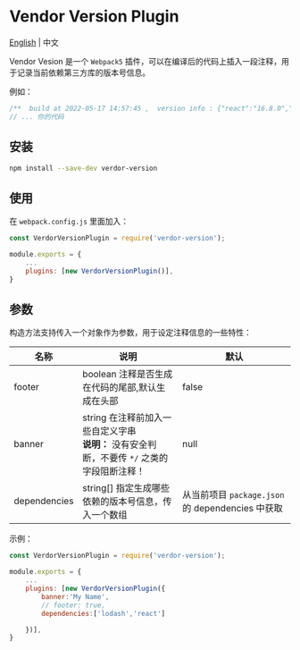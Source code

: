 # Vendor Version Plugin

[English](./README.md) | 中文

Vendor Vesion 是一个 `Webpack5` 插件，可以在编译后的代码上插入一段注释，用于记录当前依赖第三方库的版本号信息。

例如：

```javascript
/**  build at 2022-05-17 14:57:45 ,  version info : {"react":"16.8.0","lodash":"4.17.21"} */
// ... 你的代码
```

## 安装

```bash
npm install --save-dev verdor-version
```

## 使用

在 `webpack.config.js` 里面加入：

```javascript
const VerdorVersionPlugin = require('verdor-version');

module.exports = {
    ...
    plugins: [new VerdorVersionPlugin()],
}
```

## 参数

构造方法支持传入一个对象作为参数，用于设定注释信息的一些特性：

| 名称         | 说明                                                                                            | 默认                                             |
| ------------ | ----------------------------------------------------------------------------------------------- | ------------------------------------------------ |
| footer       | boolean 注释是否生成在代码的尾部,默认生成在头部                                                 | false                                            |
| banner       | string 在注释前加入一些自定义字串<br/>**说明：** 没有安全判断，不要传 `*/` 之类的字段阻断注释！ | null                                             |
| dependencies | string[] 指定生成哪些依赖的版本号信息，传入一个数组                                             | 从当前项目 `package.json` 的 dependencies 中获取 |

示例：

```javascript
const VerdorVersionPlugin = require('verdor-version');

module.exports = {
    ...
    plugins: [new VerdorVersionPlugin({
        banner:'My Name',
        // footer: true,
        dependencies:['lodash','react']

    })],
}
```
